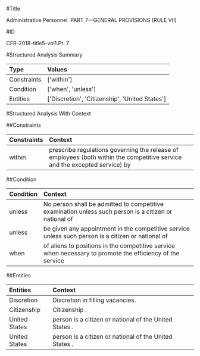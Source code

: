 #Title

Administrative Personnel. PART 7—GENERAL PROVISIONS (RULE VII)


#ID

CFR-2018-title5-vol1.Pt. 7


#Structured Analysis Summary

| Type        | Values                                         |
|:------------|:-----------------------------------------------|
| Constraints | ['within']                                     |
| Condition   | ['when', 'unless']                             |
| Entities    | ['Discretion', 'Citizenship', 'United States'] |


#Structured Analysis With Context

 


##Constraints

| Constraints   | Context                                                                                                                    |
|:--------------|:---------------------------------------------------------------------------------------------------------------------------|
| within        | prescribe regulations governing the release of employees (both within the competitive service and the excepted service) by |


##Condition

| Condition   | Context                                                                                                   |
|:------------|:----------------------------------------------------------------------------------------------------------|
| unless      | No person shall be admitted to competitive examination unless such person is a citizen or national of     |
| unless      | be given any appointment in the competitive service unless such person is a citizen or national of        |
| when        | of aliens to positions in the competitive service when necessary to promote the efficiency of the service |


##Entities

| Entities      | Context                                                |
|:--------------|:-------------------------------------------------------|
| Discretion    | Discretion  in filling vacancies.                      |
| Citizenship   | Citizenship .                                          |
| United States | person is a citizen or national of the United States . |
| United States | person is a citizen or national of the United States . |


